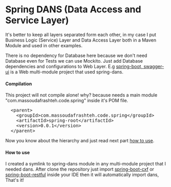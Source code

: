 # Spring DANS (Data Access and Service Layer)

It's better to keep all layers separated form each other, in my case I put Business Logic (Service) Layer and Data Access Layer both in a Maven Module and used in other examples.

There is no dependency for Database here because we don't need Database even for Tests we can use Mockito. Just add Database dependencies and configurations to Web Layer. E.g [spring-boot, swagger-ui](https://github.com/massoudAfrashteh/code-examples/blob/master/java/spring-boot-swagger-ui) is a Web multi-module project that used spring-dans.

#### Compilation
This project will not compile alone! why? because needs a main module "com.massoudafrashteh.code.spring" inside it's POM file. 
<pre>
  &lt;parent&gt;
    &lt;groupId&gt;com.massoudafrashteh.code.spring&lt;/groupId&gt;
    &lt;artifactId&gt;spring-root&lt;/artifactId&gt;
    &lt;version&gt;0.0.1&lt;/version&gt;
  &lt;/parent&gt;
</pre>

Now you know about the hierarchy and just read next part [how to use](https://github.com/massoudAfrashteh/code-examples/tree/master/java/spring-dans#how-to-use).

#### How to use
I created a symlink to spring-dans module in any multi-module project that I needed dans. After clone the repository just import [spring-boot-cxf](https://github.com/massoudAfrashteh/code-examples/tree/master/java/spring-boot-cxf) or [spring-boot-restful](https://github.com/massoudAfrashteh/code-examples/tree/master/java/spring-boot-restful) inside your IDE then it will automatically import dans, That's it!
